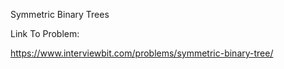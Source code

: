 Symmetric Binary Trees


Link To Problem:

https://www.interviewbit.com/problems/symmetric-binary-tree/